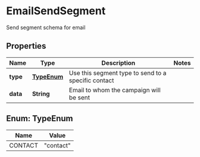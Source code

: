 

# EmailSendSegment

Send segment schema for email
## Properties

Name | Type | Description | Notes
------------ | ------------- | ------------- | -------------
**type** | [**TypeEnum**](#TypeEnum) | Use this segment type to send to a specific contact | 
**data** | **String** | Email to whom the campaign will be sent | 



## Enum: TypeEnum

Name | Value
---- | -----
CONTACT | &quot;contact&quot;




